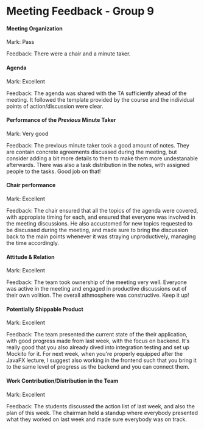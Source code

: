 # Meeting Feedback - Group 9

#### Meeting Organization

Mark: Pass

Feedback: There were a chair and a minute taker.


#### Agenda 

Mark: Excellent

Feedback: The agenda was shared with the TA sufficiently ahead of the meeting. It followed the template provided by the course and the individual points of action/discussion were clear.


#### Performance of the *Previous* Minute Taker

Mark: Very good

Feedback: The previous minute taker took a good amount of notes. They are contain concrete agreements discussed during the meeting, but consider adding a bit more details to them to make them more undestanable afterwards. There was also a task distribution in the notes, with assigned people to the tasks. Good job on that!


#### Chair performance

Mark: Excellent

Feedback: The chair ensured that all the topics of the agenda were covered, with appropiate timing for each, and ensured that everyone was involved in the meeting discussions. He also accustomed for new topics requested to be discussed during the meeting, and made sure to bring the discussion back to the main points whenever it was straying unproductively, managing the time accordingly.


#### Attitude & Relation

Mark: Excellent

Feedback: The team took ownership of the meeting very well. Everyone was active in the meeting and engaged in productive discussions out of their own volition. The overall athmosphere was constructive. Keep it up!



#### Potentially Shippable Product

Mark: Excellent

Feedback: The team presented the current state of the their application, with good progress made from last week, with the focus on backend. It's really good that you also already dived into integration testing and set up Mockito for it. For next week, when you're properly equipped after the JavaFX lecture, I suggest also working in the frontend such that you bring it to the same level of progress as the backend and you can connect them. 


#### Work Contribution/Distribution in the Team

Mark: Excellent

Feedback: The students discussed the action list of last week, and also the plan of this week. The chairman held a standup where everybody presented what they worked on last week and made sure everybody was on track.


